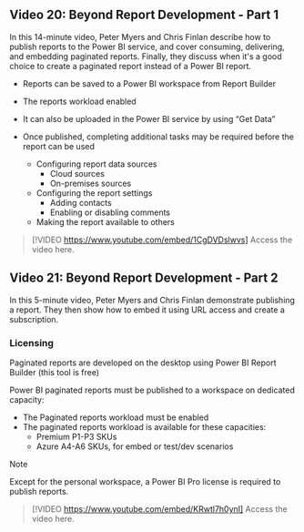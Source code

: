 ## Video 20: Beyond Report Development - Part 1
In this 14-minute video, Peter Myers and Chris Finlan describe how to publish reports to the Power BI service, and cover consuming, delivering, and embedding paginated reports. Finally, they discuss when it's a good choice to create a paginated report instead of a Power BI report.

- Reports can be saved to a Power BI workspace from Report Builder  
- The reports workload enabled  
- It can also be uploaded in the Power BI service by using “Get Data”  

- Once published, completing additional tasks may be required before the report can be used  
    - Configuring report data sources  
        - Cloud sources  
        - On-premises sources
    - Configuring the report settings  
        - Adding contacts  
        - Enabling or disabling comments  
    - Making the report available to others  

> [!VIDEO https://www.youtube.com/embed/1CgDVDslwvs]
> Access the video here.

## Video 21: Beyond Report Development - Part 2
In this 5-minute video, Peter Myers and Chris Finlan demonstrate publishing a report. They then show how to embed it using URL access and create a subscription.


### Licensing

Paginated reports are developed on the desktop using Power BI Report Builder (this tool is free) 

Power BI paginated reports must be published to a workspace on dedicated capacity:

- The Paginated reports workload must be enabled  
- The paginated reports workload is available for these capacities:  
    - Premium P1-P3 SKUs  
    - Azure A4-A6 SKUs, for embed or test/dev scenarios  


> [!NOTE]
> Except for the personal workspace, a Power BI Pro license is required to publish reports.


> [!VIDEO https://www.youtube.com/embed/KRwtl7h0ynI]
> Access the video here.
